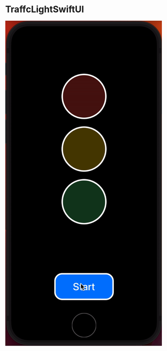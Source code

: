 # TraffcLightSwiftUI

<img src="https://github.com/MrBook1812/TraffcLightSwiftUI/blob/main/trafficlightSwiftUI.gif">
